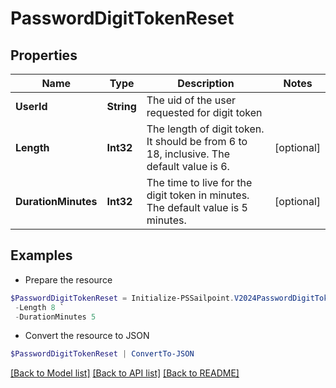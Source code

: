 # PasswordDigitTokenReset
## Properties

Name | Type | Description | Notes
------------ | ------------- | ------------- | -------------
**UserId** | **String** | The uid of the user requested for digit token | 
**Length** | **Int32** | The length of digit token. It should be from 6 to 18, inclusive. The default value is 6. | [optional] 
**DurationMinutes** | **Int32** | The time to live for the digit token in minutes. The default value is 5 minutes. | [optional] 

## Examples

- Prepare the resource
```powershell
$PasswordDigitTokenReset = Initialize-PSSailpoint.V2024PasswordDigitTokenReset  -UserId Abby.Smith `
 -Length 8 `
 -DurationMinutes 5
```

- Convert the resource to JSON
```powershell
$PasswordDigitTokenReset | ConvertTo-JSON
```

[[Back to Model list]](../README.md#documentation-for-models) [[Back to API list]](../README.md#documentation-for-api-endpoints) [[Back to README]](../README.md)


